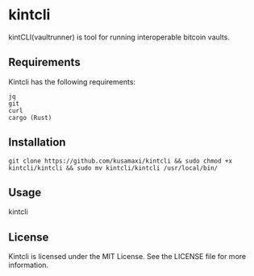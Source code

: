 # kintcli
kintCLI(vaultrunner) is tool for running interoperable bitcoin vaults.

## Requirements
Kintcli has the following requirements:
```
jq
git
curl
cargo (Rust)
```

## Installation
```git clone https://github.com/kusamaxi/kintcli && sudo chmod +x kintcli/kintcli && sudo mv kintcli/kintcli /usr/local/bin/```

## Usage
kintcli

## License
Kintcli is licensed under the MIT License. See the LICENSE file for more information.
